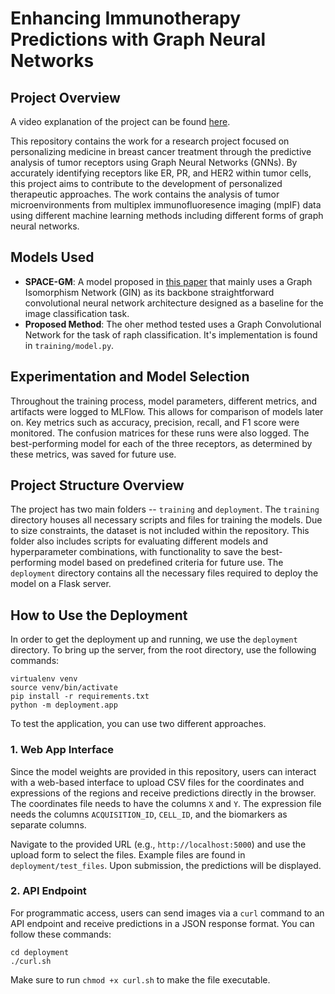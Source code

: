 # Enhancing Immunotherapy Predictions with Graph Neural Networks

## Project Overview

A video explanation of the project can be found [here](https://screenapp.io/app/#/shared/2ca54bdd-b604-4bb0-bbdc-248efe1eabd5).

This repository contains the work for a research project focused on personalizing medicine in breast cancer treatment through the predictive analysis of tumor receptors using Graph Neural Networks (GNNs). By accurately identifying receptors like ER, PR, and HER2 within tumor cells, this project aims to contribute to the development of personalized therapeutic approaches. The work contains the analysis of tumor microenvironments from multiplex immunofluoresence imaging (mpIF) data using different machine learning methods including different forms of graph neural networks.

## Models Used
- **SPACE-GM**: A model proposed in [this paper](https://www.nature.com/articles/s41568-023-00582-6) that mainly uses a Graph Isomorphism Network (GIN) as its backbone
straightforward convolutional neural network architecture designed as a baseline for the image classification task.
- **Proposed Method**: The oher method tested uses a Graph Convolutional Network for the task of raph classification. It's implementation is found in `training/model.py`.

## Experimentation and Model Selection
Throughout the training process, model parameters, different metrics, and artifacts were logged to MLFlow. This allows for comparison of models later on. Key metrics such as accuracy, precision, recall, and F1 score were monitored. The confusion matrices for these runs were also logged. The best-performing model for each of the three receptors, as determined by these metrics, was saved for future use.

## Project Structure Overview
The project has two main folders -- `training` and `deployment`. The `training` directory houses all necessary scripts and files for training the models. Due to size constraints, the dataset is not included within the repository. This folder also includes scripts for evaluating different models and hyperparameter combinations, with functionality to save the best-performing model based on predefined criteria for future use. The `deployment` directory contains all the necessary files required to deploy the model on a Flask server.


## How to Use the Deployment

In order to get the deployment up and running, we use the `deployment` directory. To bring up the server, from the root directory, use the following commands:

```
virtualenv venv
source venv/bin/activate
pip install -r requirements.txt
python -m deployment.app
```

To test the application, you can use two different approaches.

### 1. Web App Interface
Since the model weights are provided in this repository, users can interact with a web-based interface to upload CSV files for the coordinates and expressions of the regions and receive predictions directly in the browser. The coordinates file needs to have the columns `X` and `Y`. The expression file needs the columns `ACQUISITION_ID`, `CELL_ID`, and the biomarkers as separate columns. 

Navigate to the provided URL (e.g., `http://localhost:5000`) and use the upload form to select the files. Example files are found in `deployment/test_files`. Upon submission, the predictions will be displayed.

### 2. API Endpoint
For programmatic access, users can send images via a `curl` command to an API endpoint and receive predictions in a JSON response format. You can follow these commands:

```
cd deployment
./curl.sh
```

Make sure to run `chmod +x curl.sh` to make the file executable.

